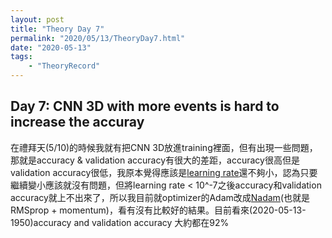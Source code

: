 ```yaml
---
layout: post
title: "Theory Day 7"
permalink: "2020/05/13/TheoryDay7.html"
date: "2020-05-13"
tags:
    - "TheoryRecord"
---
```

<h2>Day 7: CNN 3D with more events is hard to increase the accuray</h2>
在禮拜天(5/10)的時候我就有把CNN 3D放進training裡面，但有出現一些問題，那就是<span class="TheoryOther">accuracy & validation accuracy</span>有很大的差距，accuracy很高但是validation accuracy很低，我原本覺得應該是<a class="TheoryOther" href="https://machinelearningmastery.com/learning-rate-for-deep-learning-neural-networks/">learning rate</a>還不夠小，認為只要繼續變小應該就沒有問題，但將learning rate < 10^-7之後accuracy和validation accuracy就上不出來了，所以我目前就optimizer的Adam改成<a class="TheroyOther" href="https://keras.io/api/optimizers/Nadam/">Nadam</a>(也就是RMSprop + momentum)，看有沒有比較好的結果。目前看來(2020-05-13-1950)accuracy and validation accuracy 大約都在92%
<br/>


